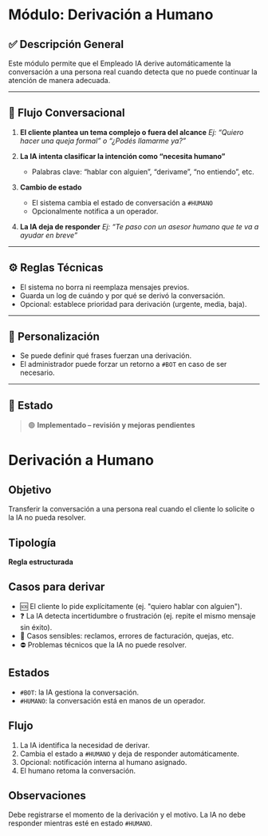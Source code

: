 # Módulo: Derivación a Humano

## ✅ Descripción General

Este módulo permite que el Empleado IA derive automáticamente la conversación a una persona real cuando detecta que no puede continuar la atención de manera adecuada.

---

## 🧠 Flujo Conversacional

1. **El cliente plantea un tema complejo o fuera del alcance**
   _Ej: “Quiero hacer una queja formal” o “¿Podés llamarme ya?”_

2. **La IA intenta clasificar la intención como “necesita humano”**
   - Palabras clave: “hablar con alguien”, “derivame”, “no entiendo”, etc.

3. **Cambio de estado**
   - El sistema cambia el estado de conversación a `#HUMANO`
   - Opcionalmente notifica a un operador.

4. **La IA deja de responder**
   _Ej: “Te paso con un asesor humano que te va a ayudar en breve”_

---

## ⚙️ Reglas Técnicas

- El sistema no borra ni reemplaza mensajes previos.
- Guarda un log de cuándo y por qué se derivó la conversación.
- Opcional: establece prioridad para derivación (urgente, media, baja).

---

## 🔄 Personalización

- Se puede definir qué frases fuerzan una derivación.
- El administrador puede forzar un retorno a `#BOT` en caso de ser necesario.

---

## 📌 Estado

> 🟢 **Implementado – revisión y mejoras pendientes**





# Derivación a Humano

## Objetivo
Transferir la conversación a una persona real cuando el cliente lo solicite o la IA no pueda resolver.

## Tipología
**Regla estructurada**

## Casos para derivar

- 🆘 El cliente lo pide explícitamente (ej. "quiero hablar con alguien").
- ❓ La IA detecta incertidumbre o frustración (ej. repite el mismo mensaje sin éxito).
- 🔐 Casos sensibles: reclamos, errores de facturación, quejas, etc.
- ⛔ Problemas técnicos que la IA no puede resolver.

## Estados

- `#BOT`: la IA gestiona la conversación.
- `#HUMANO`: la conversación está en manos de un operador.

## Flujo

1. La IA identifica la necesidad de derivar.
2. Cambia el estado a `#HUMANO` y deja de responder automáticamente.
3. Opcional: notificación interna al humano asignado.
4. El humano retoma la conversación.

## Observaciones
Debe registrarse el momento de la derivación y el motivo. La IA no debe responder mientras esté en estado `#HUMANO`.

